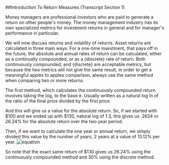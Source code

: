 ##Introduction To Return Measures (Transcript Section 1)

Money managers are professional investors who are paid to generate a return on other people's money. The money management industry has its own specialized metrics for investment returns in general and for manager's performance in particular.

We will now discuss returns and volatility of returns. Asset returns are calculated in three main ways. For a one-time investment, that pays off in the future, the absolute and annual rates of return can be calculated, either as a continually compounded, or as a {discrete} rate of return. Both continuously compounded, and {discrete} are acceptable metrics, but because the two metrics will not give the same result, in order to get a meaningful apples to apples comparison, always use the same method when comparing two or more returns.

The first method, which calculates the continuously compounded return involves taking the log, to the base e. Usually written as a natural log ln of the ratio of the final price divided by the first price.


And this will give us a value for the absolute return. So, if we started with $100 and we ended up with $130, natural log of 1.3, this gives us .2624 or 26.24% for the absolute return over the two year period.

Then, if we want to calculate the one year or annual return, we simply divided this value by the number of years, 2 years at a value of 13.12% per year.
![equation](http://bit.ly/1Nc0Dih)

So note that the exact same return of $130 gives us 26.24% using the continuously compounded method and 30% using the discrete method.

